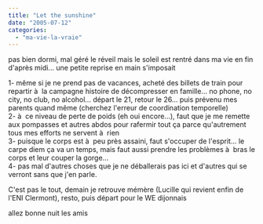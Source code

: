 ```yaml
---
title: "Let the sunshine"
date: "2005-07-12"
categories: 
  - "ma-vie-la-vraie"
---
```


  
pas bien dormi, mal géré le réveil mais le soleil est rentré dans ma vie en fin d'après midi... une petite reprise en main s'imposait  
  
1- même si je ne prend pas de vacances, acheté des billets de train pour repartir à  la campagne histoire de décompresser en famille... no phone, no city, no club, no alcohol... départ le 21, retour le 26... puis prévenu mes parents quand même (cherchez l'erreur de coordination temporelle)  
2- à  ce niveau de perte de poids (eh oui encore...), faut que je me remette aux pompasses et autres abdos pour rafermir tout ça parce qu'autrement tous mes efforts ne servent à  rien  
3- puisque le corps est à  peu près assaini, faut s'occuper de l'esprit... le carpe diem ça va un temps, mais faut aussi prendre les problèmes à  bras le corps et leur couper la gorge...  
4- pas mal d'autres choses que je ne déballerais pas ici et d'autres qui se verront sans que j'en parle.  
  
C'est pas le tout, demain je retrouve mémère (Lucille qui revient enfin de l'ENI Clermont), resto, puis départ pour le WE dijonnais  
  
  
allez bonne nuit les amis

